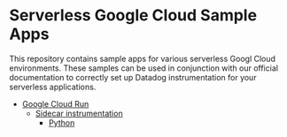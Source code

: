 # Serverless Google Cloud Sample Apps

This repository contains sample apps for various serverless Googl Cloud
environments. These samples can be used in conjunction with our official
documentation to correctly set up Datadog instrumentation for your serverless
applications.

- [Google Cloud Run](./cloud-run/)
    - [Sidecar instrumentation](./cloud-run/sidecar/)
        - [Python](./cloud-run/sidecar/python)
